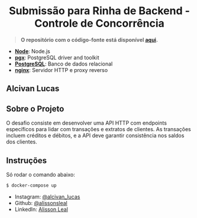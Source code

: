 <h1 align="center">Submissão para Rinha de Backend - Controle de Concorrência</h1>

> **O repositório com o código-fonte está disponível [aqui](#).**

- [**Node**](https://golang.org): Node.js
- [**pgx**](https://github.com/jackc/pgx): PostgreSQL driver and toolkit
- [**PostgreSQL**](https://www.postgresql.org): Banco de dados relacional
- [**nginx**](https://nginx.org): Servidor HTTP e proxy reverso


## Alcivan Lucas

## Sobre o Projeto 
O desafio consiste em desenvolver uma API HTTP com endpoints específicos para lidar com transações e extratos de clientes. As transações incluem créditos e débitos, e a API deve garantir consistência nos saldos dos clientes.


## Instruções

Só rodar o comando abaixo:

```sh
$ docker-compose up
```

- Instagram: [@alcivan_lucas](https://www.instagram.com/alcivan_lucas/)
- Github: [@alissonsleal](https://github.com/alissonsleal)
- LinkedIn: [Alisson Leal](https://www.linkedin.com/in/alcivan-lucas)